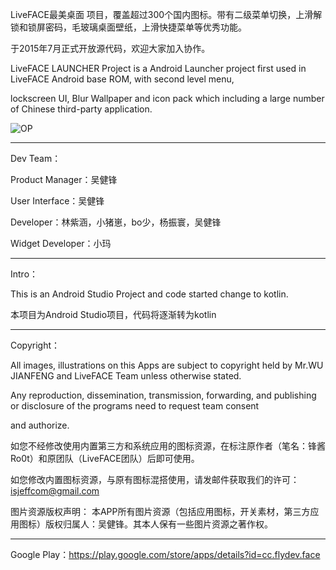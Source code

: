 LiveFACE最美桌面 项目，覆盖超过300个国内图标。带有二级菜单切换，上滑解锁和锁屏密码，毛玻璃桌面壁纸，上滑快捷菜单等优秀功能。

于2015年7月正式开放源代码，欢迎大家加入协作。 

LiveFACE LAUNCHER Project is a Android Launcher project first used in LiveFACE Android base ROM, with second level menu, 

lockscreen UI, Blur Wallpaper and icon pack which including a large number of Chinese third-party application.

![OP](http://git.oschina.net/uploads/images/2015/0607/121050_f54e122b_332283.png "OP")


---------------

Dev Team： 

Product Manager：吴健锋 

User Interface：吴健锋 

Developer：林紫涵，小猪崽，bo少，杨振寰，吴健锋

Widget Developer：小玛 

---------------

Intro： 

This is an Android Studio Project and code started change to kotlin.

本项目为Android Studio项目，代码将逐渐转为kotlin

---------------

Copyright： 

All images, illustrations on this Apps are subject to copyright held by Mr.WU JIANFENG and LiveFACE Team unless otherwise stated. 

Any reproduction, dissemination, transmission, forwarding, and publishing or disclosure of the programs need to request team consent

 and authorize.

如您不经修改使用内置第三方和系统应用的图标资源，在标注原作者（笔名：锋酱Ro0t）和原团队（LiveFACE团队）后即可使用。 

如您修改内置图标资源，与原有图标混搭使用，请发邮件获取我们的许可：isjeffcom@gmail.com

图片资源版权声明： 本APP所有图片资源（包括应用图标，开关素材，第三方应用图标）版权归属人：吴健锋。其本人保有一些图片资源之著作权。

---------------

Google Play：https://play.google.com/store/apps/details?id=cc.flydev.face
